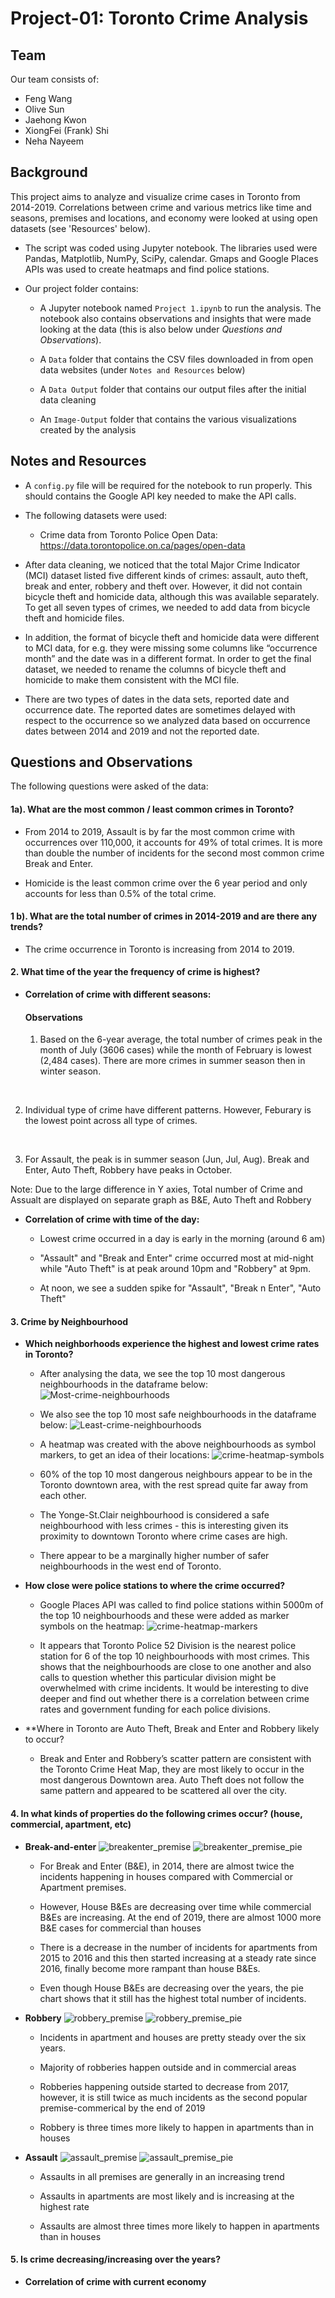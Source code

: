 # Project-01: Toronto Crime Analysis

## Team
Our team consists of:
- Feng Wang
- Olive Sun
- Jaehong Kwon
- XiongFei (Frank) Shi
- Neha Nayeem

## Background

This project aims to analyze and visualize crime cases in Toronto from 2014-2019. Correlations between crime and various metrics like time and seasons, premises and locations, and economy were looked at using open datasets (see 'Resources' below). 

* The script was coded using Jupyter notebook. The libraries used were Pandas, Matplotlib, NumPy, SciPy, calendar. Gmaps and Google Places APIs was used to create heatmaps and find police stations.

* Our project folder contains:

    * A Jupyter notebook named `Project 1.ipynb` to run the analysis. The notebook also contains observations and insights that were made looking at the data (this is also below under *Questions and Observations*).

    * A `Data` folder that contains the CSV files downloaded in from open data websites (under `Notes and Resources` below)

    * A `Data Output` folder that contains our output files after the initial data cleaning

    * An `Image-Output` folder that contains the various visualizations created by the analysis
    
## Notes and Resources

* A `config.py` file will be required for the notebook to run properly. This should contains the Google API key needed to make the API calls. 

* The following datasets were used:
    - Crime data from Toronto Police Open Data: https://data.torontopolice.on.ca/pages/open-data
    
* After data cleaning, we noticed that the total Major Crime Indicator (MCI) dataset listed five different kinds of crimes: assault, auto theft, break and enter, robbery and theft over. However, it did not contain bicycle theft and homicide data, although this was available separately. To get all seven types of crimes, we needed to add data from bicycle theft and homicide files.  

* In addition, the format of bicycle theft and homicide data were different to MCI data, for e.g. they were missing some columns like “occurrence month” and the date was in a different format. In order to get the final dataset, we needed to rename the columns of bicycle theft and homicide to make them consistent with the MCI file.

* There are two types of dates in the data sets, reported date and occurrence date. The reported dates are sometimes delayed with respect to the occurrence so we analyzed data based on occurrence dates between 2014 and 2019 and not the reported date. 

## Questions and Observations
The following questions were asked of the data:

#### 1a). What are the most common / least common crimes in Toronto?
 - From 2014 to 2019, Assault is by far the most common crime with occurrences over 110,000, it accounts for 49% of total crimes. It is more than double the number of incidents for the second most common crime Break and Enter.

 - Homicide is the least common crime over the 6 year period and only accounts for less than 0.5% of the total crime.
 
#### 1 b). What are the total number of crimes in 2014-2019 and are there any trends?
 
 - The crime occurrence in Toronto is increasing from 2014 to 2019.

#### 2. What time of the year the frequency of crime is highest? 
 - **Correlation of crime with different seasons:**
   #### Observations
   1. Based on the 6-year average, the total number of crimes peak in the month of July (3606 cases) while the month of February is lowest (2,484 cases). There are more crimes in summer season then in winter season.
<br>

   2. Individual type of crime have different patterns. However, Feburary is the lowest point across all type of crimes. 
 <br>
 
   3. For Assault, the peak is in summer season (Jun, Jul, Aug). Break and Enter, Auto Theft, Robbery have peaks in October.
   
   Note: Due to the large difference in Y axies, Total number of Crime and Assualt are displayed on separate graph as B&E, Auto Theft and Robbery
    
- **Correlation of crime with time of the day:**
    - Lowest crime occurred in a day is early in the morning (around 6 am)

    - "Assault" and "Break and Enter" crime occurred most at mid-night while "Auto Theft" is at peak around 10pm and "Robbery" at 9pm.

    - At noon, we see a sudden spike for "Assault", "Break n Enter", "Auto Theft" 

#### 3. Crime by Neighbourhood
 - **Which neighborhoods experience the highest and lowest crime rates in Toronto?**
    - After analysing the data, we see the top 10 most dangerous neighbourhoods in the dataframe below:
    ![Most-crime-neighbourhoods](Image-Output/Most-crime-neighbourhoods.png)

    - We also see the top 10 most safe neighbourhoods in the dataframe below:
    ![Least-crime-neighbourhoods](Image-Output/Least-crime-neighbourhoods.png)   

    - A heatmap was created with the above neighbourhoods as symbol markers, to get an idea of their locations:
    ![crime-heatmap-symbols](Image-Output/crime-heatmap-symbols.png)
     * 60% of the top 10 most dangerous neighbours appear to be in the Toronto downtown area, with the rest spread quite far away from each other.

     * The Yonge-St.Clair neighbourhood  is considered a safe neighbourhood with less crimes - this is interesting given its proximity to downtown Toronto where crime cases are high.

     * There appear to be a marginally higher number of safer neighbourhoods in the west end of Toronto.
        
- **How close were police stations to where the crime occurred?**
    - Google Places API was called to find police stations within 5000m of the top 10 neighbourhoods and these were added as marker symbols on the heatmap:
     ![crime-heatmap-markers](Image-Output/crime-heatmap-markers.png)   

    - It appears that Toronto Police 52 Division is the nearest police station for 6 of the top 10 neighbourhoods with most crimes. This shows that the neighbourhoods are close to one another and also calls to question whether this particular division might be overwhelmed with crime incidents. It would be interesting to dive deeper and find out whether there is a correlation between crime rates and government funding for each police divisions.

- **Where in Toronto are Auto Theft, Break and Enter and Robbery likely to occur?
  -  Break and Enter and Robbery’s scatter pattern are consistent with the Toronto Crime Heat Map, they are most likely to occur in the most dangerous Downtown area. Auto Theft does not follow the same pattern and appeared to be scattered all over the city.

#### 4. In what kinds of properties do the following crimes occur? (house, commercial, apartment, etc)
- **Break-and-enter**
     ![breakenter_premise](Image-Output/breakenter_premise.png)
     ![breakenter_premise_pie](Image-Output/breakenter_premise_pie.png) 

    - For Break and Enter (B&E), in 2014, there are almost twice the incidents happening in houses compared with Commercial or Apartment premises.
    
    - However, House B&Es are decreasing over time while commercial B&Es are increasing. At the end of 2019, there are almost 1000 more B&E cases for commercial than houses
    
    - There is a decrease in the number of incidents for apartments from 2015 to 2016 and this then started increasing at a steady rate since 2016, finally become more rampant than house B&Es.
    
    - Even though House B&Es are decreasing over the years, the pie chart shows that it still has the highest total number of incidents.


- **Robbery**
     ![robbery_premise](Image-Output/robbery_premise.png)
     ![robbery_premise_pie](Image-Output/robbery_premise_pie.png)  

    - Incidents in apartment and houses are pretty steady over the six years.
    
    - Majority of robberies happen outside and in commercial areas
    
    - Robberies happening outside started to decrease from 2017, however, it is still twice as much incidents as the second popular premise-commerical by the end of 2019
    
    - Robbery is three times more likely to happen in apartments than in houses

- **Assault**
     ![assault_premise](Image-Output/assault_premise.png) ![assault_premise_pie](Image-Output/assault_premise_pie.png)  

    - Assaults in all premises are generally in an increasing trend
    
    - Assaults in apartments are most likely and is increasing at the highest rate
    
    - Assaults are almost three times more likely to happen in apartments than in houses

#### 5. Is crime decreasing/increasing over the years?
- **Correlation of crime with current economy**







